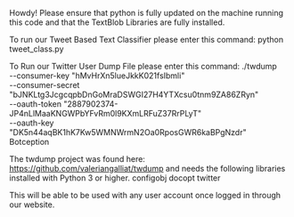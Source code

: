 Howdy! Please ensure that python is fully updated on the machine running this code and that the TextBlob Libraries are fully installed.

To run our Tweet Based Text Classifier please enter this command:
python tweet_class.py

To Run our Twitter User Dump File please enter this command:
./twdump \
    --consumer-key "hMvHrXn5lueJkkK021fsIbmli" \
    --consumer-secret "bJNKLtg3JcgcqpbDnGoMraDSWGI27H4YTXcsu0tnm9ZA86ZRyn" \
    --oauth-token "2887902374-JP4nLlMaaKNGWPbYFvRm0l9KXmLRFuZ37RrPLyT" \
    --oauth-key "DK5n44aqBK1hK7Kw5WMNWrmN2Oa0RposGWR6kaBPgNzdr" \
    Botception

The twdump project was found here: https://github.com/valeriangalliat/twdump and needs the following libraries installed with Python 3 or higher.
  configobj
  docopt
  twitter
  
This will be able to be used with any user account once logged in through our website.
